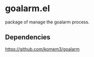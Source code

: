 # goalarm.el

package of manage the goalarm process.

## Dependencies

https://github.com/komem3/goalarm
